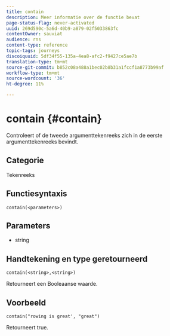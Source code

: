 ```yaml
---
title: contain
description: Meer informatie over de functie bevat
page-status-flag: never-activated
uuid: 269d590c-5a6d-40b9-a879-02f5033863fc
contentOwner: sauviat
audience: rns
content-type: reference
topic-tags: journeys
discoiquuid: 5df34f55-135a-4ea8-afc2-f9427ce5ae7b
translation-type: tm+mt
source-git-commit: b852c08a488a1bec02b8b31a1fccf1a8773b99af
workflow-type: tm+mt
source-wordcount: '36'
ht-degree: 11%

---
```



# contain {#contain}

Controleert of de tweede argumenttekenreeks zich in de eerste argumenttekenreeks bevindt.

## Categorie

Tekenreeks

## Functiesyntaxis

`contain(<parameters>)`

## Parameters

* string

## Handtekening en type geretourneerd

`contain(<string>,<string>)`

Retourneert een Booleaanse waarde.

## Voorbeeld

`contain("rowing is great', "great")`

Retourneert true.
